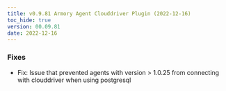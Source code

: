 ```yaml
---
title: v0.9.81 Armory Agent Clouddriver Plugin (2022-12-16)
toc_hide: true
version: 00.09.81
date: 2022-12-16
---
```


### Fixes
* Fix: Issue that prevented agents with version > 1.0.25 from connecting with clouddriver when using postgresql
